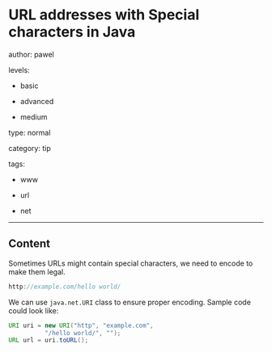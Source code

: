 # URL addresses with Special characters in Java
author: pawel

levels:

  - basic

  - advanced

  - medium

type: normal

category: tip

tags:

  - www

  - url

  - net

---
## Content

Sometimes URLs might contain special characters, we need to encode to make them legal.

```java
http://example.com/hello world/
```

We can use `java.net.URI` class to ensure proper encoding. Sample code could look like:

```java
URI uri = new URI("http", "example.com",
          "/hello world/", "");
URL url = uri.toURL();
```